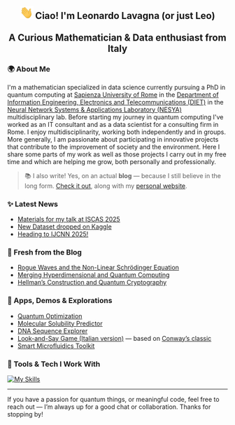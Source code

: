 <h2 align="center"> <img src="https://raw.githubusercontent.com/leonardoLavagna/leonardoLavagna/main/wave.gif" width="30px" height="30px" /> Ciao! I'm Leonardo Lavagna (or just Leo) <br /><br /> A Curious Mathematician & Data enthusiast from Italy</h2>


### 🌍 About Me  
I'm a mathematician specialized in data science currently pursuing a PhD in quantum computing at [Sapienza University of Rome](https://www.uniroma1.it/en/pagina-strutturale/home) in the [Department of Information Engineering, Electronics and Telecommunications (DIET)](https://web.uniroma1.it/dip_diet/en) in the [Neural Network Systems & Applications Laboratory (NESYA)](https://sites.google.com/view/nesya) multidisciplinary lab. Before starting my journey in quantum computing I've worked as an IT consultant and as a data scientist for a consulting firm in Rome. I enjoy multidisciplinarity, working both independently and in groups. More generally, I am passionate about participating in innovative projects that contribute to the improvement of society and the environment. Here I share some parts of my work as well as those projects I carry out in my free time and which are helping me grow, both personally and professionally.

> 📚 I also write! Yes, on an actual **blog** — because I still believe in the long form. [Check it out](https://lavagnaleo.wordpress.com/), along with my [personal website](https://leonardolavagna.github.io/).


### ✨ Latest News
- [Materials for my talk at ISCAS 2025](https://leonardolavagna.github.io/posts/2025/5/materials-ISCAS2025/)
- [New Dataset dropped on Kaggle](https://leonardolavagna.github.io/posts/2025/5/islandsDataset/)
- [Heading to IJCNN 2025!](https://leonardolavagna.github.io/posts/2025/5/IJCNN25/)


### 📝 Fresh from the Blog
- [Rogue Waves and the Non-Linear Schrödinger Equation](https://lavagnaleo.wordpress.com/2025/05/27/rogue-waves-and-the-non-linear-schrodinger-equation/)
- [Merging Hyperdimensional and Quantum Computing](https://lavagnaleo.wordpress.com/2025/04/26/merging-hyperdimensional-computing-and-quantum-computing/)
- [Hellman’s Construction and Quantum Cryptography](https://lavagnaleo.wordpress.com/2025/02/28/hellmans-construction-and-quantum-cryptography/)


### 🚀 Apps, Demos & Explorations
- [Quantum Optimization](https://quantum-optimization-app.streamlit.app/)
- [Molecular Solubility Predictor](https://moleculesolubilityprediction.streamlit.app/)
- [DNA Sequence Explorer](https://nucleotidecount.streamlit.app/)
- [Look-and-Say Game (Italian version)](https://decadimendo-audioattivo.streamlit.app/) — based on [Conway’s classic](https://en.wikipedia.org/wiki/Look-and-say_sequence)
- [Smart Microfluidics Toolkit](https://smart-microfluidics.streamlit.app/)


### 🧰 Tools & Tech I Work With  
[![My Skills](https://skillicons.dev/icons?i=linux,py,pytorch,tensorflow,r,c,cpp,html,java,matlab,octave,latex,md,mysql,mongodb,wordpress,git,github,vscode,docker,aws,heroku,anaconda,notion,arduino,apple&perline=16)](https://skillicons.dev)

---

If you have a passion for quantum things, or meaningful code, feel free to reach out — I’m always up for a good chat or collaboration. Thanks for stopping by!
